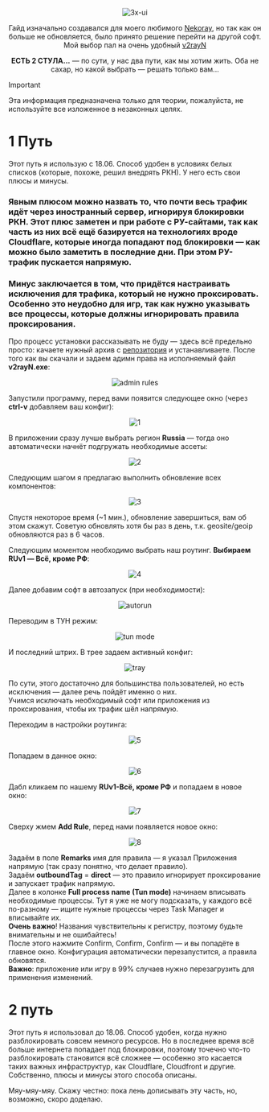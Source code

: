 <p align="center">
  <picture>
    <source media="(prefers-color-scheme: dark)" srcset="./media/MatsuriDayo.jpg">
    <img alt="3x-ui" src="./media/MatsuriDayo.jpg">
  </picture>
</p>

<p align="center">
Гайд изначально создавался для моего любимого <a href="https://github.com/MatsuriDayo/nekoray">Nekoray</a>, но так как он больше не обновляется, было принято решение перейти на другой софт. Мой выбор пал на очень удобный <a href="https://github.com/2dust/v2rayN">v2rayN</a>
</p>

<p align="center">
<b>ЕСТЬ 2 СТУЛА...</b>  — по сути, у нас два пути, как мы хотим жить. Оба не сахар, но какой выбрать — решать только вам...
</p>

> [!IMPORTANT]
> Эта информация предназначена только для теории, пожалуйста, не используйте все изложенное в незаконных целях.

# 1 Путь
Этот путь я использую с 18.06. Способ удобен в условиях белых списков (которые, похоже, решил внедрять РКН). У него есть свои плюсы и минусы.
### Явным плюсом можно назвать то, что почти весь трафик идёт через иностранный сервер, игнорируя блокировки РКН. Этот плюс заметен и при работе с РУ-сайтами, так как часть из них всё ещё базируется на технологиях вроде Cloudflare, которые иногда попадают под блокировки — как можно было заметить в последние дни. При этом РУ-трафик пускается напрямую.

### Минус заключается в том, что придётся настраивать исключения для трафика, который не нужно проксировать. Особенно это неудобно для игр, так как нужно указывать все процессы, которые должны игнорировать правила проксирования.

Про процесс установки рассказывать не буду — здесь всё предельно просто: качаете нужный архив с [репозитория](https://github.com/2dust/v2rayN/releases) и устанавливаете. После того как вы скачали и задаем адимн права на исполняемый файл **v2rayN.exe**:
<p align="center">
  <picture>
    <source media="(prefers-color-scheme: dark)" srcset="./media/admin.png">
    <img alt="admin rules" src="./media/admin.png">
  </picture>
</p>

Запустили программу, перед вами появится следующее окно (через **ctrl-v** добавляем ваш конфиг):
<p align="center">
  <picture>
    <source media="(prefers-color-scheme: dark)" srcset="./media/1.png">
    <img alt="1" src="./media/1.png">
  </picture>
</p>

В приложении сразу лучше выбрать регион **Russia** — тогда оно автоматически начнёт подгружать необходимые ассеты:
<p align="center">
  <picture>
    <source media="(prefers-color-scheme: dark)" srcset="./media/2.png">
    <img alt="2" src="./media/2.png">
  </picture>
</p>

Следующим шагом я предлагаю выполнить обновление всех компонентов:
<p align="center">
  <picture>
    <source media="(prefers-color-scheme: dark)" srcset="./media/3.png">
    <img alt="3" src="./media/3.png">
  </picture>
</p>
Спустя некоторое время (~1 мин.), обновление завершиться, вам об этом скажут. Советую обновлять хотя бы раз в день, т.к. geosite/geoip обновляются раз в 6 часов.

Следующим моментом необходимо выбрать наш роутинг. **Выбираем RUv1 — Всё, кроме РФ**:
<p align="center">
  <picture>
    <source media="(prefers-color-scheme: dark)" srcset="./media/4.png">
    <img alt="4" src="./media/4.png">
  </picture>
</p>

Далее добавим софт в автозапуск (при необходимости):
<p align="center">
  <picture>
    <source media="(prefers-color-scheme: dark)" srcset="./media/autorun.png">
    <img alt="autorun" src="./media/autorun.png">
  </picture>
</p>

Переводим в ТУН режим:
<p align="center">
  <picture>
    <source media="(prefers-color-scheme: dark)" srcset="./media/tun.png">
    <img alt="tun mode" src="./media/tun.png">
  </picture>
</p>

И последний штрих. В трее задаем активный конфиг:
<p align="center">
  <picture>
    <source media="(prefers-color-scheme: dark)" srcset="./media/tray.png">
    <img alt="tray" src="./media/tray.png">
  </picture>
</p>

По сути, этого достаточно для большинства пользователей, но есть исключения — далее речь пойдёт именно о них.  
Учимся исключать необходимый софт или приложения из проксирования, чтобы их трафик шёл напрямую.  

Переходим в настройки роутинга:
<p align="center">
  <picture>
    <source media="(prefers-color-scheme: dark)" srcset="./media/5.png">
    <img alt="5" src="./media/5.png">
  </picture>
</p>

Попадаем в данное окно:
<p align="center">
  <picture>
    <source media="(prefers-color-scheme: dark)" srcset="./media/6.png">
    <img alt="6" src="./media/6.png">
  </picture>
</p>

Дабл кликаем по нашему **RUv1-Всё, кроме РФ** и попадаем в новое окно:
<p align="center">
  <picture>
    <source media="(prefers-color-scheme: dark)" srcset="./media/7.png">
    <img alt="7" src="./media/7.png">
  </picture>
</p>

Сверху жмем **Add Rule**, перед нами появляется новое окно:
<p align="center">
  <picture>
    <source media="(prefers-color-scheme: dark)" srcset="./media/8.png">
    <img alt="8" src="./media/8.png">
  </picture>
</p>

Задаём в поле **Remarks** имя для правила — я указал Приложения напрямую (так сразу понятно, что делает правило).  
Задаём **outboundTag** = **direct** — это правило игнорирует проксирование и запускает трафик напрямую.  
Далее в колонке **Full process name (Tun mode)** начинаем вписывать необходимые процессы. Тут я уже не могу подсказать, у каждого всё по-разному — ищите нужные процессы через Task Manager и вписывайте их.  
**Очень важно**! Названия чувствительны к регистру, поэтому будьте внимательны и не ошибайтесь!  
После этого нажмите Confirm, Confirm, Confirm — и вы попадёте в главное окно. Конфигурация автоматически перезапустится, а правила обновятся.  
**Важно**: приложение или игру в 99% случаев нужно перезагрузить для применения изменений.

# 2 путь
Этот путь я использовал до 18.06. Способ удобен, когда нужно разблокировать совсем немного ресурсов. Но в последнее время всё больше интернета попадает под блокировки, поэтому точечно что-то разблокировать становится всё сложнее — особенно это касается таких важных инфраструктур, как Cloudflare, Cloudfront и другие.
Собственно, плюсы и минусы этого способа описаны.

Мяу-мяу-мяу. Скажу честно: пока лень дописывать эту часть, но, возможно, скоро доделаю.
